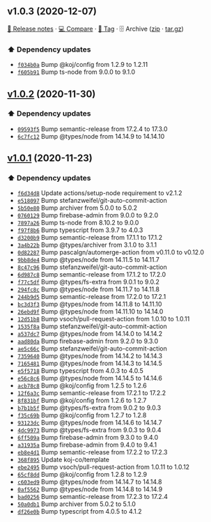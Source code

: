 ## v1.0.3 (2020-12-07)

[📝 Release notes](https://github.com/koj-co/firebase-github-backup/releases/tag/v1.0.3) · [💻 Compare](https://github.com/koj-co/firebase-github-backup/compare/v1.0.2...v1.0.3) · [🔖 Tag](https://github.com/koj-co/firebase-github-backup/tree/v1.0.3) · 🗄️ Archive ([zip](https://github.com/koj-co/firebase-github-backup/archive/v1.0.3.zip) · [tar.gz](https://github.com/koj-co/firebase-github-backup/archive/v1.0.3.tar.gz))

### ⬆️ Dependency updates

- [`f034b0a`](https://github.com/koj-co/firebase-github-backup/commit/f034b0a)  Bump @koj/config from 1.2.9 to 1.2.11
- [`f605b91`](https://github.com/koj-co/firebase-github-backup/commit/f605b91)  Bump ts-node from 9.0.0 to 9.1.0

## [v1.0.2](https://github.com/koj-co/firebase-github-backup/compare/v1.0.1...v1.0.2) (2020-11-30)

### ⬆️ Dependency updates

- [`09593f5`](https://github.com/koj-co/firebase-github-backup/commit/09593f5)  Bump semantic-release from 17.2.4 to 17.3.0
- [`6c7fc12`](https://github.com/koj-co/firebase-github-backup/commit/6c7fc12)  Bump @types/node from 14.14.9 to 14.14.10

## [v1.0.1](https://github.com/koj-co/firebase-github-backup/compare/v1.0.0...v1.0.1) (2020-11-23)

### ⬆️ Dependency updates

- [`f6d34d8`](https://github.com/koj-co/firebase-github-backup/commit/f6d34d8)  Update actions/setup-node requirement to v2.1.2
- [`e518097`](https://github.com/koj-co/firebase-github-backup/commit/e518097)  Bump stefanzweifel/git-auto-commit-action
- [`5b50e80`](https://github.com/koj-co/firebase-github-backup/commit/5b50e80)  Bump archiver from 5.0.0 to 5.0.2
- [`0760129`](https://github.com/koj-co/firebase-github-backup/commit/0760129)  Bump firebase-admin from 9.0.0 to 9.2.0
- [`7897a26`](https://github.com/koj-co/firebase-github-backup/commit/7897a26)  Bump ts-node from 8.10.2 to 9.0.0
- [`f97f8b6`](https://github.com/koj-co/firebase-github-backup/commit/f97f8b6)  Bump typescript from 3.9.7 to 4.0.3
- [`d3200b9`](https://github.com/koj-co/firebase-github-backup/commit/d3200b9)  Bump semantic-release from 17.1.1 to 17.1.2
- [`3a4b22b`](https://github.com/koj-co/firebase-github-backup/commit/3a4b22b)  Bump @types/archiver from 3.1.0 to 3.1.1
- [`0d82287`](https://github.com/koj-co/firebase-github-backup/commit/0d82287)  Bump pascalgn/automerge-action from v0.11.0 to v0.12.0
- [`9bb8de4`](https://github.com/koj-co/firebase-github-backup/commit/9bb8de4)  Bump @types/node from 14.11.5 to 14.11.7
- [`8c47c96`](https://github.com/koj-co/firebase-github-backup/commit/8c47c96)  Bump stefanzweifel/git-auto-commit-action
- [`6d987c8`](https://github.com/koj-co/firebase-github-backup/commit/6d987c8)  Bump semantic-release from 17.1.2 to 17.2.0
- [`f77c5df`](https://github.com/koj-co/firebase-github-backup/commit/f77c5df)  Bump @types/fs-extra from 9.0.1 to 9.0.2
- [`294fc8c`](https://github.com/koj-co/firebase-github-backup/commit/294fc8c)  Bump @types/node from 14.11.7 to 14.11.8
- [`244b9d5`](https://github.com/koj-co/firebase-github-backup/commit/244b9d5)  Bump semantic-release from 17.2.0 to 17.2.1
- [`bc3d3f3`](https://github.com/koj-co/firebase-github-backup/commit/bc3d3f3)  Bump @types/node from 14.11.8 to 14.11.10
- [`26ebd9f`](https://github.com/koj-co/firebase-github-backup/commit/26ebd9f)  Bump @types/node from 14.11.10 to 14.14.0
- [`12d51b8`](https://github.com/koj-co/firebase-github-backup/commit/12d51b8)  Bump vsoch/pull-request-action from 1.0.10 to 1.0.11
- [`1535f8a`](https://github.com/koj-co/firebase-github-backup/commit/1535f8a)  Bump stefanzweifel/git-auto-commit-action
- [`a537dc7`](https://github.com/koj-co/firebase-github-backup/commit/a537dc7)  Bump @types/node from 14.14.0 to 14.14.2
- [`aad80da`](https://github.com/koj-co/firebase-github-backup/commit/aad80da)  Bump firebase-admin from 9.2.0 to 9.3.0
- [`ae5c66c`](https://github.com/koj-co/firebase-github-backup/commit/ae5c66c)  Bump stefanzweifel/git-auto-commit-action
- [`7359640`](https://github.com/koj-co/firebase-github-backup/commit/7359640)  Bump @types/node from 14.14.2 to 14.14.3
- [`7165481`](https://github.com/koj-co/firebase-github-backup/commit/7165481)  Bump @types/node from 14.14.3 to 14.14.5
- [`e5f5718`](https://github.com/koj-co/firebase-github-backup/commit/e5f5718)  Bump typescript from 4.0.3 to 4.0.5
- [`e56c8c6`](https://github.com/koj-co/firebase-github-backup/commit/e56c8c6)  Bump @types/node from 14.14.5 to 14.14.6
- [`acb78c8`](https://github.com/koj-co/firebase-github-backup/commit/acb78c8)  Bump @koj/config from 1.2.5 to 1.2.6
- [`12f6a3c`](https://github.com/koj-co/firebase-github-backup/commit/12f6a3c)  Bump semantic-release from 17.2.1 to 17.2.2
- [`8f831bf`](https://github.com/koj-co/firebase-github-backup/commit/8f831bf)  Bump @koj/config from 1.2.6 to 1.2.7
- [`b7b1b5f`](https://github.com/koj-co/firebase-github-backup/commit/b7b1b5f)  Bump @types/fs-extra from 9.0.2 to 9.0.3
- [`f35c69b`](https://github.com/koj-co/firebase-github-backup/commit/f35c69b)  Bump @koj/config from 1.2.7 to 1.2.8
- [`93123dc`](https://github.com/koj-co/firebase-github-backup/commit/93123dc)  Bump @types/node from 14.14.6 to 14.14.7
- [`4dc9973`](https://github.com/koj-co/firebase-github-backup/commit/4dc9973)  Bump @types/fs-extra from 9.0.3 to 9.0.4
- [`6ff509a`](https://github.com/koj-co/firebase-github-backup/commit/6ff509a)  Bump firebase-admin from 9.3.0 to 9.4.0
- [`a31935a`](https://github.com/koj-co/firebase-github-backup/commit/a31935a)  Bump firebase-admin from 9.4.0 to 9.4.1
- [`eb8e4d1`](https://github.com/koj-co/firebase-github-backup/commit/eb8e4d1)  Bump semantic-release from 17.2.2 to 17.2.3
- [`368f895`](https://github.com/koj-co/firebase-github-backup/commit/368f895)  Update koj-co/template
- [`ebe2495`](https://github.com/koj-co/firebase-github-backup/commit/ebe2495)  Bump vsoch/pull-request-action from 1.0.11 to 1.0.12
- [`65cf8dd`](https://github.com/koj-co/firebase-github-backup/commit/65cf8dd)  Bump @koj/config from 1.2.8 to 1.2.9
- [`c603ed9`](https://github.com/koj-co/firebase-github-backup/commit/c603ed9)  Bump @types/node from 14.14.7 to 14.14.8
- [`0af5562`](https://github.com/koj-co/firebase-github-backup/commit/0af5562)  Bump @types/node from 14.14.8 to 14.14.9
- [`bad0256`](https://github.com/koj-co/firebase-github-backup/commit/bad0256)  Bump semantic-release from 17.2.3 to 17.2.4
- [`50a0db1`](https://github.com/koj-co/firebase-github-backup/commit/50a0db1)  Bump archiver from 5.0.2 to 5.1.0
- [`df26e0b`](https://github.com/koj-co/firebase-github-backup/commit/df26e0b)  Bump typescript from 4.0.5 to 4.1.2
